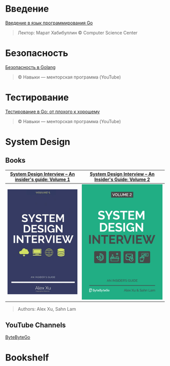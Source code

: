 # Введение
[Введение в язык программирования Go](https://www.youtube.com/watch?v=1V5GAYoaKRE)
> Лектор: Марат Хабибуллин © Computer Science Center

# Безопасность
[Безопасность в Golang](https://www.youtube.com/watch?v=UfeZ-bPFs10&t=576s)
> © Навыки — менторская программа (YouTube)

# Тестирование
[Тестирование в Go: от плохого к хорошему](https://www.youtube.com/watch?v=iJK99AQqKZY)
> © Навыки — менторская программа (YouTube)

# System Design

## Books
| [System Design Interview – An insider's guide: Volume 1](https://www.amazon.com/System-Design-Interview-insiders-Second/dp/B08CMF2CQF) | [System Design Interview – An Insider's Guide: Volume 2](https://www.amazon.com/System-Design-Interview-Insiders-Guide/dp/1736049119) |
| :------------------------------------------------------------------------------------------------------------------------------------: | :-----------------------------------------------------------------------------------------------------------------------------------: |
| [![System Design Interview – An insider's guide: Volume 1](https://raw.githubusercontent.com/maximgrynykha/iam-in-go/main/book-covers/System-Design-Interview_1.jpg "System Design Interview")](https://www.amazon.com/System-Design-Interview-insiders-Second/dp/B08CMF2CQF) | [![System Design Interview – An insider's guide: Volume 2](https://raw.githubusercontent.com/maximgrynykha/iam-in-go/main/book-covers/System-Design-Interview_2.jpg "System Design Interview")](https://www.amazon.com/System-Design-Interview-Insiders-Guide/dp/1736049119)

> Authors: Alex Xu, Sahn Lam

## YouTube Channels
[ByteByteGo](https://www.youtube.com/channel/UCZgt6AzoyjslHTC9dz0UoTw)

# Bookshelf
